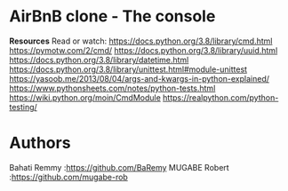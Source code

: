# AirBnB clone - The console

**Resources**
Read or watch:
https://docs.python.org/3.8/library/cmd.html
https://pymotw.com/2/cmd/
https://docs.python.org/3.8/library/uuid.html
https://docs.python.org/3.8/library/datetime.html
https://docs.python.org/3.8/library/unittest.html#module-unittest
https://yasoob.me/2013/08/04/args-and-kwargs-in-python-explained/
https://www.pythonsheets.com/notes/python-tests.html
https://wiki.python.org/moin/CmdModule
https://realpython.com/python-testing/

# Authors 
Bahati Remmy :https://github.com/BaRemy
MUGABE Robert :https://github.com/mugabe-rob

